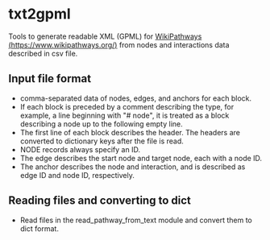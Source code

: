 # txt2gpml
Tools to generate readable XML (GPML) for [WikiPathways (https://www.wikipathways.org/)](https://www.wikipathways.org/) from nodes and interactions data described in csv file.

## Input file format

- comma-separated data of nodes, edges, and anchors for each block.
- If each block is preceded by a comment describing the type, for example, a line beginning with "# node", it is treated as a block describing a node up to the following empty line.
- The first line of each block describes the header. The headers are converted to dictionary keys after the file is read.
- NODE records always specify an ID.
- The edge describes the start node and target node, each with a node ID.
- The anchor describes the node and interaction, and is described as edge ID and node ID, respectively.

## Reading files and converting to dict

- Read files in the read_pathway_from_text module and convert them to dict format.

